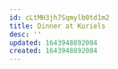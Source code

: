 ```yaml
---
id: cLtMH3jh7Sqmylb0td1m2
title: Dinner at Kuriels
desc: ''
updated: 1643948892084
created: 1643948892084
---
```


